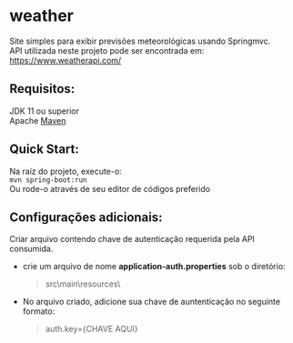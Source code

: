 # weather
Site simples para exibir previsões meteorológicas usando Springmvc.  
API utilizada neste projeto pode ser encontrada em: <https://www.weatherapi.com/>
## Requisitos:
  JDK 11 ou superior  
  Apache [Maven](https://maven.apache.org/)
## Quick Start: 
  Na raíz do projeto, execute-o:  
  `mvn spring-boot:run`  
  Ou rode-o através de seu editor de códigos preferido
## Configurações adicionais:
  Criar arquivo contendo chave de autenticação requerida pela API consumida.
  - crie um arquivo de nome __application-auth.properties__ sob o diretório:  
    > src\main\resources\
   - No arquivo criado, adicione sua chave de auntenticação no seguinte formato:  
     > auth.key={CHAVE AQUI}
   
